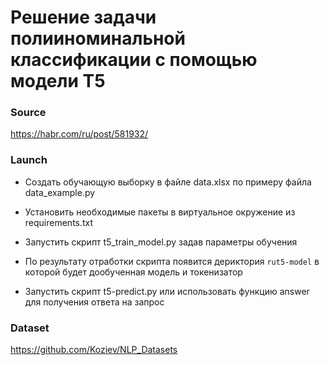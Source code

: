 # Решение задачи полииноминальной классификации с помощью модели Т5

### Source 
https://habr.com/ru/post/581932/

### Launch
- Создать обучающую выборку в файле data.xlsx по примеру файла data_example.py  

- Установить необходимые пакеты в виртуальное окружение из requirements.txt  

- Запустить скрипт t5_train_model.py задав параметры обучения  

- По результату отработки скрипта появится дериктория ```rut5-model``` в которой будет
дообученная модель и токенизатор

- Запустить скрипт t5-predict.py или использовать функцию answer для получения ответа на запрос

### Dataset
https://github.com/Koziev/NLP_Datasets

